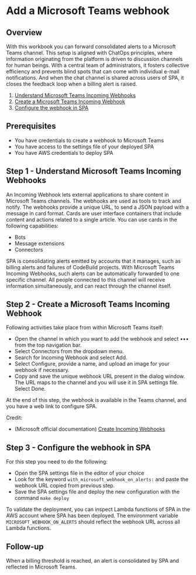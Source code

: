 # Add a Microsoft Teams webhook

## Overview
With this workbook you can forward consolidated alerts to a Microsoft Teams channel. This setup is aligned with ChatOps principles, where information originating from the platform is driven to discussion channels for human beings. With a central team of administrators, it fosters collective efficiency and prevents blind spots that can come with individual e-mail notifications. And when the chat channel is shared across users of SPA, it closes the feedback loop when a billing alert is raised.

1. [Understand Microsoft Teams Incoming Webhooks](#step-1)
2. [Create a Microsoft Teams Incoming Webhook](#step-2)
3. [Configure the webhook in SPA](#step-3)

## Prerequisites
- You have credentials to create a webhook to Microsoft Teams
- You have access to the settings file of your deployed SPA
- You have AWS credentials to deploy SPA

## Step 1 - Understand Microsoft Teams Incoming Webhooks <a id="step-1"></a>

An Incoming Webhook lets external applications to share content in Microsoft Teams channels. The webhooks are used as tools to track and notify. The webhooks provide a unique URL, to send a JSON payload with a message in card format. Cards are user interface containers that include content and actions related to a single article. You can use cards in the following capabilities:
- Bots
- Message extensions
- Connectors

SPA is consolidating alerts emitted by accounts that it manages, such as billing alerts and failures of CodeBuild projects. With Microsoft Teams Incoming Webhooks, such alerts can be automatically forwarded to one specific channel. All people connected to this channel will receive information simultaneously, and can react through the channel itself.

## Step 2 - Create a Microsoft Teams Incoming Webhook <a id="step-2"></a>

Following activities take place from within Microsoft Teams itself:
- Open the channel in which you want to add the webhook and select ••• from the top navigation bar.
- Select Connectors from the dropdown menu.
- Search for Incoming Webhook and select Add.
- Select Configure, provide a name, and upload an image for your webhook if necessary.
- Copy and save the unique webhook URL present in the dialog window. The URL maps to the channel and you will use it in SPA settings file. Select Done.

At the end of this step, the webhook is available in the Teams channel, and you have a web link to configure SPA.

Credit:
- (Microsoft official documentation) [Create Incoming Webhooks](https://learn.microsoft.com/en-us/microsoftteams/platform/webhooks-and-connectors/how-to/add-incoming-webhook)

## Step 3 - Configure the webhook in SPA <a id="step-3"></a>

For this step you need to do the following:
- Open the SPA settings file in the editor of your choice
- Look for the keyword `with_microsoft_webhook_on_alerts:` and paste the webhook URL copied from previous step.
- Save the SPA settings file and deploy the new configuration with the command `make deploy`

To validate the deployment, you can inspect Lambda functions of SPA in the AWS account where SPA has been deployed. The environment variable `MICROSOFT_WEBHOOK_ON_ALERTS` should reflect the webhook URL across all Lambda functions.

## Follow-up

When a billing threshold is reached, an alert is consolidated by SPA and reflected in Microsoft Teams.